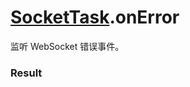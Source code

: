 # [SocketTask](../SocketTask.md).onError

监听 WebSocket 错误事件。

### Result

<Results :data="results" />

<script setup>
const results = [
  {
    name: 'errMsg',
    type: 'string',
    desc: '错误信息'
  }
]
</script>
